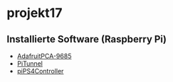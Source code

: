 # projekt17

## Installierte Software (Raspberry Pi)
- [AdafruitPCA-9685](https://tutorials-raspberrypi.de/mehrere-servo-motoren-steuern-raspberry-pi-pca9685/)
- [PiTunnel](https://www.pitunnel.com/)
- [piPS4Controller](https://www.youtube.com/watch?v=CeyGP3_kKZI)
